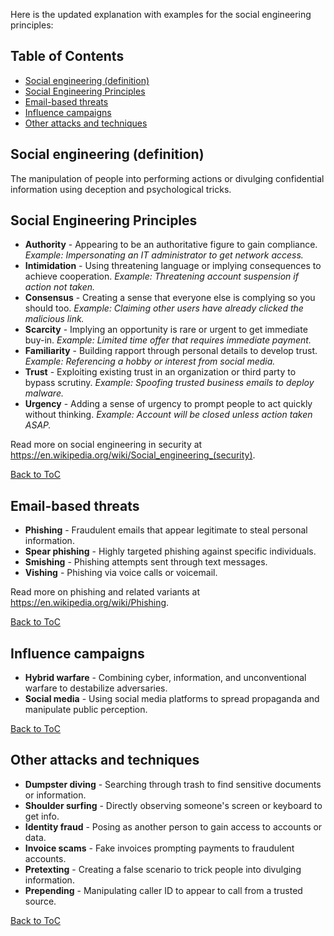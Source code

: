 Here is the updated explanation with examples for the social engineering principles:

## Table of Contents

- [Social engineering (definition)](#social-engineering-definition)
- [Social Engineering Principles](#social-engineering-principles) 
- [Email-based threats](#email-based-threats)
- [Influence campaigns](#influence-campaigns)
- [Other attacks and techniques](#other-attacks-and-techniques)

## Social engineering (definition)

The manipulation of people into performing actions or divulging confidential information using deception and psychological tricks.

## Social Engineering Principles

- **Authority** - Appearing to be an authoritative figure to gain compliance. *Example: Impersonating an IT administrator to get network access.*
- **Intimidation** - Using threatening language or implying consequences to achieve cooperation. *Example: Threatening account suspension if action not taken.*
- **Consensus** - Creating a sense that everyone else is complying so you should too. *Example: Claiming other users have already clicked the malicious link.*
- **Scarcity** - Implying an opportunity is rare or urgent to get immediate buy-in. *Example: Limited time offer that requires immediate payment.*
- **Familiarity** - Building rapport through personal details to develop trust. *Example: Referencing a hobby or interest from social media.*
- **Trust** - Exploiting existing trust in an organization or third party to bypass scrutiny. *Example: Spoofing trusted business emails to deploy malware.*
- **Urgency** - Adding a sense of urgency to prompt people to act quickly without thinking. *Example: Account will be closed unless action taken ASAP.*

Read more on social engineering in security at https://en.wikipedia.org/wiki/Social_engineering_(security).

[Back to ToC](#table-of-contents)

## Email-based threats 

- **Phishing** - Fraudulent emails that appear legitimate to steal personal information.
- **Spear phishing** - Highly targeted phishing against specific individuals.
- **Smishing** - Phishing attempts sent through text messages.
- **Vishing** - Phishing via voice calls or voicemail.

Read more on phishing and related variants at https://en.wikipedia.org/wiki/Phishing. 

[Back to ToC](#table-of-contents)

## Influence campaigns

- **Hybrid warfare** - Combining cyber, information, and unconventional warfare to destabilize adversaries.
- **Social media** - Using social media platforms to spread propaganda and manipulate public perception.

[Back to ToC](#table-of-contents)

## Other attacks and techniques

- **Dumpster diving** - Searching through trash to find sensitive documents or information.
- **Shoulder surfing** - Directly observing someone's screen or keyboard to get info. 
- **Identity fraud** - Posing as another person to gain access to accounts or data.
- **Invoice scams** - Fake invoices prompting payments to fraudulent accounts.
- **Pretexting** - Creating a false scenario to trick people into divulging information.
- **Prepending** - Manipulating caller ID to appear to call from a trusted source.

[Back to ToC](#table-of-contents)
